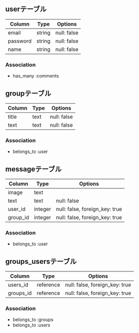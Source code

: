 ## userテーブル
|Column|Type|Options|
|------|----|-------|
|email|string|null: false|
|password|string|null: false|
|name|string|null: false|
### Association
- has_many :comments

## groupテーブル
|Column|Type|Options|
|------|----|-------|
|title|text|null: false|
|text|text|null: false|
### Association
- belongs_to :user


## messageテーブル
|Column|Type|Options|
|------|----|-------|
|image|text||
|text|text|null: false|
|user_id|integer|null: false, foreign_key: true|
|group_id|integer|null: false, foreign_key: true|
### Association
- belongs_to :user


## groups_usersテーブル

|Column|Type|Options|
|------|----|-------|
|users_id|reference|null: false, foreign_key: true|
|groups_id|reference|null: false, foreign_key: true|

### Association
- belongs_to :groups
- belongs_to :users